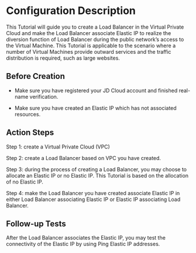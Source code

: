 # Configuration Description

This Tutorial will guide you to create a Load Balancer in the Virtual Private Cloud and make the Load Balancer associate Elastic IP to realize the diversion function of Load Balancer during the public network’s access to the Virtual Machine. This Tutorial is applicable to the scenario where a number of Virtual Machines provide outward services and the traffic distribution is required, such as large websites.

## Before Creation

- Make sure you have registered your JD Cloud account and finished real-name verification.

- Make sure you have created an Elastic IP which has not associated resources.

## Action Steps

Step 1: create a Virtual Private Cloud (VPC)

Step 2: create a Load Balancer based on VPC you have created.

Step 3: during the process of creating a Load Balancer, you may choose to allocate an Elastic IP or no Elastic IP. This Tutorial is based on the allocation of no Elastic IP.

Step 4: make the Load Balancer you have created associate Elastic IP in either Load Balancer associating Elastic IP or Elastic IP associating Load Balancer.

## Follow-up Tests

After the Load Balancer associates the Elastic IP, you may test the connectivity of the Elastic IP by using Ping Elastic IP addresses.